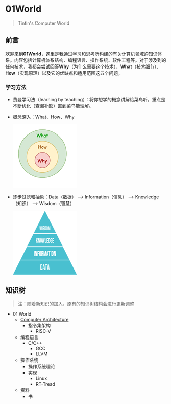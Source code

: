 # 01World

> Tintin's Computer World

## 前言

欢迎来到**01World**，这里是我通过学习和思考所构建的有关计算机领域的知识体系。内容包括计算机体系结构、编程语言、操作系统、软件工程等。对于涉及到的任何技术，我都会尝试回答**Why**（为什么需要这个技术）、**What**（技术细节）、**How**（实现原理）以及它的优缺点和适用范围这五个问题。

### 学习方法

- 费曼学习法（learning by teaching）：将你想学的概念讲解给菜鸟听，重点是不断优化（查漏补缺）直到菜鸟能理解。
- 概念深入：What、How、Why
  
  <img width="200" height="200" src="./assets/what-how-why.png" />
- 逐步过滤和抽象：Data（数据） --> Information（信息） --> Knowledge（知识） --> Wisdom（智慧）
  
  <img width="200" height="200" src="./assets/wisdom-knowledge-information-data.png" />

## 知识树

> 注：随着新知识的加入，原有的知识树结构会进行更新调整

- 01 World
  - [Computer Architecture](./arch/index.md)
    - 指令集架构
      - RISC-V
  - 编程语言
    - C/C++
      - GCC
      - LLVM
  - 操作系统
    - 操作系统理论
    - 实现
      - Linux
      - RT-Tread
  - 资料
    - 书

